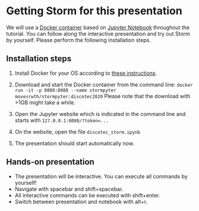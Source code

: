 # Getting Storm for this presentation


We will use a [Docker container](https://www.docker.com/) based on
[Jupyter Notebook](https://jupyter.org/) throughout the tutorial.
You can follow along the interactive presentation and try out Storm by
yourself. Please perform the following installation steps.


## Installation steps

1. Install Docker for your OS according to [these instructions](https://docs.docker.com/get-docker/).

2. Download and start the Docker container from the command line:
`docker run -it -p 8080:8080 --name stormpyter movesrwth/stormpyter:discotec2020`
Please note that the download with >1GB might take a while.

3. Open the Jupyter website which is indicated in the command line and
starts with `127.0.0.1:8080/?token=...`

4. On the website, open the file `discotec_storm.ipynb`

5. The presentation should start automatically now.


## Hands-on presentation

- The presentation will be interactive. You can execute all commands by yourself!
- Navigate with spacebar and shift+spacebar.
- All interactive commands can be executed with shift+enter.
- Switch between presentation and notebook with alt+r.